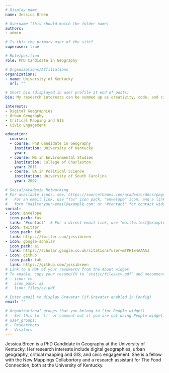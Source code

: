 ```yaml
---
# Display name
name: Jessica Breen

# Username (this should match the folder name)
authors:
- admin

# Is this the primary user of the site?
superuser: true

# Role/position
role: PhD Candidate in Geography

# Organizations/Affiliations
organizations:
- name: University of Kentucky
  url: ""

# Short bio (displayed in user profile at end of posts)
bio: My research interests can be summed up as creativity, code, and cities. I'm interested in how people operationalize art and creativity to create the kinds of communities and cities they want to live in.

interests:
- Digital Geographies
- Urban Geography
- Critical Mapping and GIS
- Civic Engagement

education:
  courses:
  - course: PhD Candidate in Geography
    institution: University of Kentucky
    year: 
  - course: MS in Environmental Studies
    institution: College of Charleston
    year: 2011
  - course: BA in Political Science
    institution: University of South Carolina
    year: 2002

# Social/Academic Networking
# For available icons, see: https://sourcethemes.com/academic/docs/page-builder/#icons
#   For an email link, use "fas" icon pack, "envelope" icon, and a link in the
#   form "mailto:your-email@example.com" or "#contact" for contact widget.
social:
- icon: envelope
  icon_pack: fas
  link: '#contact'  # For a direct email link, use "mailto:test@example.org".
- icon: twitter
  icon_pack: fab
  link: https://twitter.com/jessibreen
- icon: google-scholar
  icon_pack: ai
  link: https://scholar.google.co.uk/citations?user=mTPH1w4AAAAJ
- icon: github
  icon_pack: fab
  link: https://github.com/jessibreen
# Link to a PDF of your resume/CV from the About widget.
# To enable, copy your resume/CV to `static/files/cv.pdf` and uncomment the lines below.
# - icon: cv
#   icon_pack: ai
#   link: files/cv.pdf

# Enter email to display Gravatar (if Gravatar enabled in Config)
email: ""

# Organizational groups that you belong to (for People widget)
#   Set this to `[]` or comment out if you are not using People widget.
# user_groups:
# - Researchers
# - Visitors
---
```


Jessica Breen is a PhD Candidate in Geography at the University of Kentucky. Her research interests include digital geographies, urban geography, critical mapping and GIS, and civic engagement. She is a fellow with the New Mappings Collabortory and a research assistant for The Food Connection, both at the University of Kentucky.